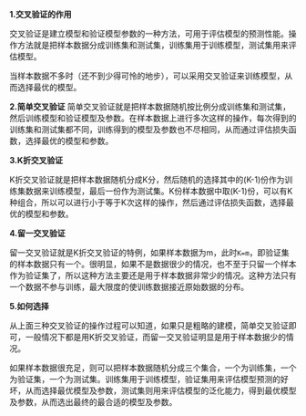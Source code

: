 **1.交叉验证的作用**

交叉验证是建立模型和验证模型参数的一种方法，可用于评估模型的预测性能。操作方法就是把样本数据分成训练集和测试集，训练集用于训练模型，测试集用来评估模型。

当样本数据不多时（还不到少得可怜的地步），可以采用交叉验证来训练模型，从而选择最优的模型。

**2.简单交叉验证**
简单交叉验证就是把样本数据随机按比例分成训练集和测试集，然后训练模型和验证模型及参数。在样本数据上进行多次这样的操作，每次得到的训练集和测试集都不同，训练得到的模型及参数也不尽相同，从而通过评估损失函数，选择最优的模型和参数。

**3.K折交叉验证**

K折交叉验证就是把样本数据随机分成K分，然后随机的选择其中的(K-1)份作为训练集数据来训练模型，最后一份作为测试集。K份样本数据中取(K-1)份，可以有K种组合，所以可以进行小于等于K次这样的操作，然后通过评估损失函数，选择最优的模型和参数。

**4.留一交叉验证**

留一交叉验证就是K折交叉验证的特例，如果样本数据为m，此时`K=m`，即验证集的样本数据只有一个。很明显，如果不是数据很少的情况，也不至于只留一个样本作为验证集了，所以这种方法主要还是用于样本数据非常少的情况。这种方法只有一个数据不参与训练，最大限度的使训练数据接近原始数据的分布。

**5.如何选择**

从上面三种交叉验证的操作过程可以知道，如果只是粗略的建模，简单交叉验证即可，一般情况下都是用K折交叉验证，而留一交叉验证明显是用于样本数据少的情况。

如果样本数据很充足，则可以把样本数据随机分成三个集合，一个为训练集，一个为验证集，一个为测试集。训练集用于训练模型，验证集用来评估模型预测的好坏，从而选择最优模型及参数，测试集则用来评估模型的泛化能力，得到最优模型及参数，从而选出最终的最合适的模型及参数。
